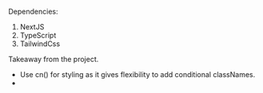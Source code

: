 Dependencies: 

1. NextJS
2. TypeScript
3. TailwindCss



Takeaway from the project.
- Use cn() for styling as it gives flexibility to add conditional classNames.
- 
